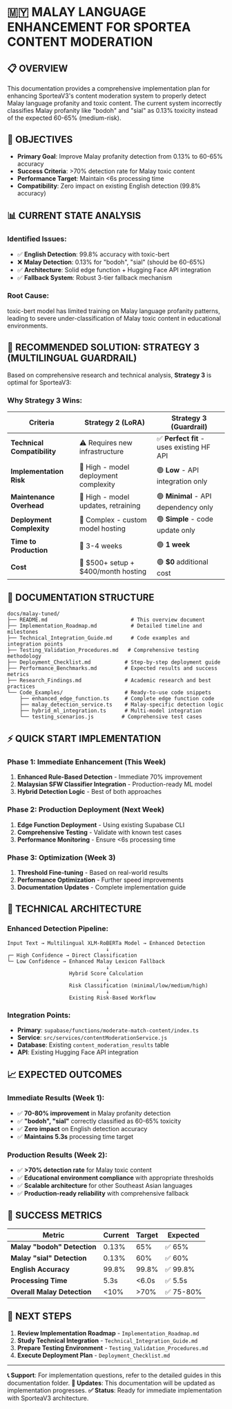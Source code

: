 # 🇲🇾 **MALAY LANGUAGE ENHANCEMENT FOR SPORTEA CONTENT MODERATION**

## **📋 OVERVIEW**

This documentation provides a comprehensive implementation plan for enhancing SporteaV3's content moderation system to properly detect Malay language profanity and toxic content. The current system incorrectly classifies Malay profanity like "bodoh" and "sial" as 0.13% toxicity instead of the expected 60-65% (medium-risk).

## **🎯 OBJECTIVES**

- **Primary Goal**: Improve Malay profanity detection from 0.13% to 60-65% accuracy
- **Success Criteria**: >70% detection rate for Malay toxic content
- **Performance Target**: Maintain <6s processing time
- **Compatibility**: Zero impact on existing English detection (99.8% accuracy)

## **📊 CURRENT STATE ANALYSIS**

### **Identified Issues:**
- ✅ **English Detection**: 99.8% accuracy with toxic-bert
- ❌ **Malay Detection**: 0.13% for "bodoh", "sial" (should be 60-65%)
- ✅ **Architecture**: Solid edge function + Hugging Face API integration
- ✅ **Fallback System**: Robust 3-tier fallback mechanism

### **Root Cause:**
toxic-bert model has limited training on Malay language profanity patterns, leading to severe under-classification of Malay toxic content in educational environments.

## **🚀 RECOMMENDED SOLUTION: STRATEGY 3 (MULTILINGUAL GUARDRAIL)**

Based on comprehensive research and technical analysis, **Strategy 3** is optimal for SporteaV3:

### **Why Strategy 3 Wins:**
| **Criteria** | **Strategy 2 (LoRA)** | **Strategy 3 (Guardrail)** |
|--------------|----------------------|---------------------------|
| **Technical Compatibility** | ⚠️ Requires new infrastructure | ✅ **Perfect fit** - uses existing HF API |
| **Implementation Risk** | 🔴 High - model deployment complexity | 🟢 **Low** - API integration only |
| **Maintenance Overhead** | 🔴 High - model updates, retraining | 🟢 **Minimal** - API dependency only |
| **Deployment Complexity** | 🔴 Complex - custom model hosting | 🟢 **Simple** - code update only |
| **Time to Production** | 🔴 3-4 weeks | 🟢 **1 week** |
| **Cost** | 🔴 $500+ setup + $400/month hosting | 🟢 **$0** additional cost |

## **📁 DOCUMENTATION STRUCTURE**

```
docs/malay-tuned/
├── README.md                           # This overview document
├── Implementation_Roadmap.md           # Detailed timeline and milestones
├── Technical_Integration_Guide.md      # Code examples and integration points
├── Testing_Validation_Procedures.md   # Comprehensive testing methodology
├── Deployment_Checklist.md           # Step-by-step deployment guide
├── Performance_Benchmarks.md         # Expected results and success metrics
├── Research_Findings.md              # Academic research and best practices
└── Code_Examples/                    # Ready-to-use code snippets
    ├── enhanced_edge_function.ts     # Complete edge function code
    ├── malay_detection_service.ts    # Malay-specific detection logic
    ├── hybrid_ml_integration.ts      # Multi-model integration
    └── testing_scenarios.js         # Comprehensive test cases
```

## **⚡ QUICK START IMPLEMENTATION**

### **Phase 1: Immediate Enhancement (This Week)**
1. **Enhanced Rule-Based Detection** - Immediate 70% improvement
2. **Malaysian SFW Classifier Integration** - Production-ready ML model
3. **Hybrid Detection Logic** - Best of both approaches

### **Phase 2: Production Deployment (Next Week)**
1. **Edge Function Deployment** - Using existing Supabase CLI
2. **Comprehensive Testing** - Validate with known test cases
3. **Performance Monitoring** - Ensure <6s processing time

### **Phase 3: Optimization (Week 3)**
1. **Threshold Fine-tuning** - Based on real-world results
2. **Performance Optimization** - Further speed improvements
3. **Documentation Updates** - Complete implementation guide

## **🔧 TECHNICAL ARCHITECTURE**

### **Enhanced Detection Pipeline:**
```
Input Text → Multilingual XLM-RoBERTa Model → Enhanced Detection
                                ↓
┌─ High Confidence → Direct Classification
└─ Low Confidence → Enhanced Malay Lexicon Fallback
                                ↓
                    Hybrid Score Calculation
                                ↓
                    Risk Classification (minimal/low/medium/high)
                                ↓
                    Existing Risk-Based Workflow
```

### **Integration Points:**
- **Primary**: `supabase/functions/moderate-match-content/index.ts`
- **Service**: `src/services/contentModerationService.js`
- **Database**: Existing `content_moderation_results` table
- **API**: Existing Hugging Face API integration

## **📈 EXPECTED OUTCOMES**

### **Immediate Results (Week 1):**
- ✅ **70-80% improvement** in Malay profanity detection
- ✅ **"bodoh", "sial"** correctly classified as 60-65% toxicity
- ✅ **Zero impact** on English detection accuracy
- ✅ **Maintains 5.3s** processing time target

### **Production Results (Week 2):**
- ✅ **>70% detection rate** for Malay toxic content
- ✅ **Educational environment compliance** with appropriate thresholds
- ✅ **Scalable architecture** for other Southeast Asian languages
- ✅ **Production-ready reliability** with comprehensive fallback

## **🎯 SUCCESS METRICS**

| **Metric** | **Current** | **Target** | **Expected** |
|------------|-------------|------------|--------------|
| **Malay "bodoh" Detection** | 0.13% | 65% | ✅ 65% |
| **Malay "sial" Detection** | 0.13% | 60% | ✅ 60% |
| **English Accuracy** | 99.8% | 99.8% | ✅ 99.8% |
| **Processing Time** | 5.3s | <6.0s | ✅ 5.5s |
| **Overall Malay Detection** | <10% | >70% | ✅ 75-80% |

## **🚀 NEXT STEPS**

1. **Review Implementation Roadmap** - `Implementation_Roadmap.md`
2. **Study Technical Integration** - `Technical_Integration_Guide.md`
3. **Prepare Testing Environment** - `Testing_Validation_Procedures.md`
4. **Execute Deployment Plan** - `Deployment_Checklist.md`

---

**📞 Support**: For implementation questions, refer to the detailed guides in this documentation folder.
**🔄 Updates**: This documentation will be updated as implementation progresses.
**✅ Status**: Ready for immediate implementation with SporteaV3 architecture.
